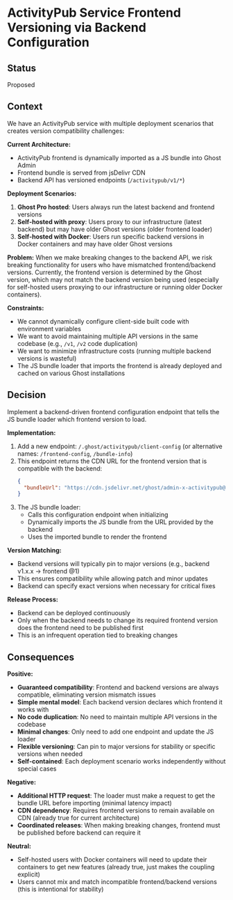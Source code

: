 # ActivityPub Service Frontend Versioning via Backend Configuration

## Status

Proposed

## Context

We have an ActivityPub service with multiple deployment scenarios that creates version compatibility challenges:

**Current Architecture:**
- ActivityPub frontend is dynamically imported as a JS bundle into Ghost Admin
- Frontend bundle is served from jsDelivr CDN
- Backend API has versioned endpoints (`/activitypub/v1/*`)

**Deployment Scenarios:**
1. **Ghost Pro hosted**: Users always run the latest backend and frontend versions
2. **Self-hosted with proxy**: Users proxy to our infrastructure (latest backend) but may have older Ghost versions (older frontend loader)
3. **Self-hosted with Docker**: Users run specific backend versions in Docker containers and may have older Ghost versions

**Problem:**
When we make breaking changes to the backend API, we risk breaking functionality for users who have mismatched frontend/backend versions. Currently, the frontend version is determined by the Ghost version, which may not match the backend version being used (especially for self-hosted users proxying to our infrastructure or running older Docker containers).

**Constraints:**
- We cannot dynamically configure client-side built code with environment variables
- We want to avoid maintaining multiple API versions in the same codebase (e.g., `/v1`, `/v2` code duplication)
- We want to minimize infrastructure costs (running multiple backend versions is wasteful)
- The JS bundle loader that imports the frontend is already deployed and cached on various Ghost installations

## Decision

Implement a backend-driven frontend configuration endpoint that tells the JS bundle loader which frontend version to load.

**Implementation:**
1. Add a new endpoint: `/.ghost/activitypub/client-config` (or alternative names: `/frontend-config`, `/bundle-info`)
2. This endpoint returns the CDN URL for the frontend version that is compatible with the backend:
   ```json
   {
     "bundleUrl": "https://cdn.jsdelivr.net/ghost/admin-x-activitypub@1/dist/admin-x-activitypub.js"
   }
   ```
3. The JS bundle loader:
   - Calls this configuration endpoint when initializing
   - Dynamically imports the JS bundle from the URL provided by the backend
   - Uses the imported bundle to render the frontend

**Version Matching:**
- Backend versions will typically pin to major versions (e.g., backend v1.x.x → frontend @1)
- This ensures compatibility while allowing patch and minor updates
- Backend can specify exact versions when necessary for critical fixes

**Release Process:**
- Backend can be deployed continuously
- Only when the backend needs to change its required frontend version does the frontend need to be published first
- This is an infrequent operation tied to breaking changes

## Consequences

**Positive:**
- **Guaranteed compatibility**: Frontend and backend versions are always compatible, eliminating version mismatch issues
- **Simple mental model**: Each backend version declares which frontend it works with
- **No code duplication**: No need to maintain multiple API versions in the codebase
- **Minimal changes**: Only need to add one endpoint and update the JS loader
- **Flexible versioning**: Can pin to major versions for stability or specific versions when needed
- **Self-contained**: Each deployment scenario works independently without special cases

**Negative:**
- **Additional HTTP request**: The loader must make a request to get the bundle URL before importing (minimal latency impact)
- **CDN dependency**: Requires frontend versions to remain available on CDN (already true for current architecture)
- **Coordinated releases**: When making breaking changes, frontend must be published before backend can require it

**Neutral:**
- Self-hosted users with Docker containers will need to update their containers to get new features (already true, just makes the coupling explicit)
- Users cannot mix and match incompatible frontend/backend versions (this is intentional for stability)
